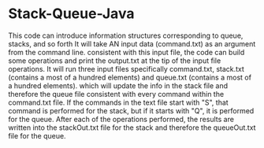# Stack-Queue-Java
This code can introduce information structures corresponding to queue, stacks, and so forth It
will take AN input data (command.txt) as an argument from the command line. consistent with
this input file, the code can build some operations and print the output.txt at the tip of the input
file operations.
It will run three input files specifically command.txt, stack.txt (contains a most of a hundred
elements) and queue.txt (contains a most of a hundred elements). which will update the info in
the stack file and therefore the queue file consistent with every command within the command.txt file. If
the commands in the text file start with "S", that command is performed for the stack, but
if it starts with "Q", it is performed for the queue. After each of the operations performed,
the results are written into the stackOut.txt file for the stack and therefore the queueOut.txt file
for the queue.
